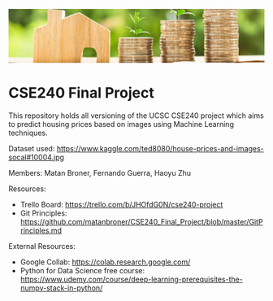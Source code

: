 ![cover photo](src/assets/images/dataset-cover.jpg)

# CSE240 Final Project
This repository holds all versioning of the UCSC CSE240 project which aims to predict housing prices based on images using Machine Learning techniques.

Dataset used: https://www.kaggle.com/ted8080/house-prices-and-images-socal#10004.jpg

Members: Matan Broner, Fernando Guerra, Haoyu Zhu

Resources:

* Trello Board: https://trello.com/b/JHOfdG0N/cse240-project
* Git Principles: https://github.com/matanbroner/CSE240_Final_Project/blob/master/GitPrinciples.md

External Resources:

* Google Collab: https://colab.research.google.com/
* Python for Data Science free course: https://www.udemy.com/course/deep-learning-prerequisites-the-numpy-stack-in-python/
